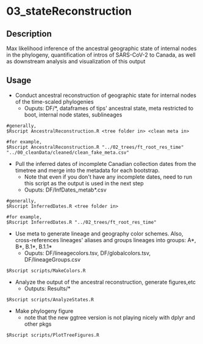 # 03_stateReconstruction

## Description
Max likelihood inference of the ancestral geographic state of internal nodes in the phylogeny, quantification of intros of SARS-CoV-2 to Canada, as well as downstream analysis and visualization of this output

## Usage
* Conduct ancestral reconstruction of geographic state for internal nodes of the time-scaled phylogenies
    * Ouputs: DF/\*, dataframes of tips' ancestral state, meta restricted to boot, internal node states, sublineages
```console
#generally,
$Rscript AncestralReconstruction.R <tree folder in> <clean meta in>

#for example,
$Rscript AncestralReconstruction.R "../02_trees/ft_root_res_time" "../00_cleanData/cleaned/clean_fake_meta.csv"
```

* Pull the inferred dates of incomplete Canadian collection dates from the timetree and merge into the metadata for each bootstrap. 
    * Note that even if you don't have any incomplete dates, need to run this script as the output is used in the next step
    * Ouputs: DF/InfDates_metab\*.csv 
```console
#generally,
$Rscript InferredDates.R <tree folder in> 

#for example,
$Rscript InferredDates.R "../02_trees/ft_root_res_time"
```

* Use meta to generate lineage and geography color schemes. Also, cross-references lineages' aliases and groups lineages into groups: A\*, B\*, B.1\*, B.1.1\*
    * Ouputs: DF/lineagecolors.tsv, DF/globalcolors.tsv, DF/lineageGroups.csv
```console
$Rscript scripts/MakeColors.R 
```

* Analyze the output of the ancestral reconstruction, generate figures,etc
    * Outputs: Results/\*
```console
$Rscript scripts/AnalyzeStates.R
```

* Make phylogeny figure
    * note that the new ggtree version is not playing nicely with dplyr and other pkgs
```console
$Rscript scripts/PlotTreeFigures.R
```
